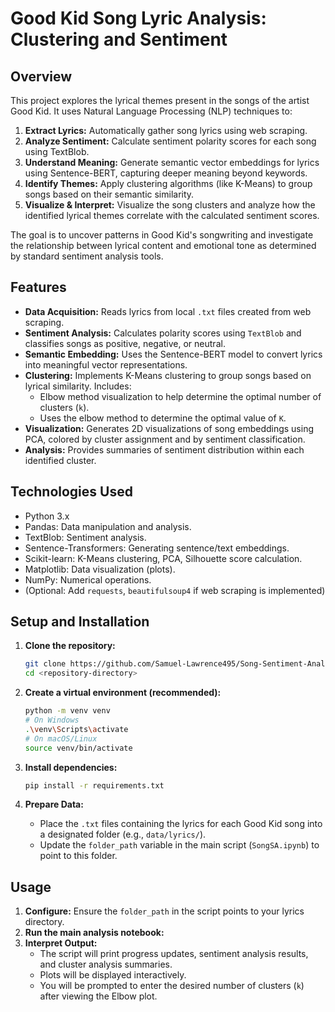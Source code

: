 # Good Kid Song Lyric Analysis: Clustering and Sentiment

## Overview

This project explores the lyrical themes present in the songs of the artist Good Kid. It uses Natural Language Processing (NLP) techniques to:

1.  **Extract Lyrics:** Automatically gather song lyrics using web scraping.
2.  **Analyze Sentiment:** Calculate sentiment polarity scores for each song using TextBlob.
3.  **Understand Meaning:** Generate semantic vector embeddings for lyrics using Sentence-BERT, capturing deeper meaning beyond keywords.
4.  **Identify Themes:** Apply clustering algorithms (like K-Means) to group songs based on their semantic similarity.
5.  **Visualize & Interpret:** Visualize the song clusters and analyze how the identified lyrical themes correlate with the calculated sentiment scores.

The goal is to uncover patterns in Good Kid's songwriting and investigate the relationship between lyrical content and emotional tone as determined by standard sentiment analysis tools.

## Features

*   **Data Acquisition:** Reads lyrics from local `.txt` files created from web scraping.
*   **Sentiment Analysis:** Calculates polarity scores using `TextBlob` and classifies songs as positive, negative, or neutral.
*   **Semantic Embedding:** Uses the Sentence-BERT model to convert lyrics into meaningful vector representations.
*   **Clustering:** Implements K-Means clustering to group songs based on lyrical similarity. Includes:
    *   Elbow method visualization to help determine the optimal number of clusters (`k`).
    *   Uses the elbow method to determine the optimal value of `K`.
*   **Visualization:** Generates 2D visualizations of song embeddings using PCA, colored by cluster assignment and by sentiment classification.
*   **Analysis:** Provides summaries of sentiment distribution within each identified cluster.

## Technologies Used

*   Python 3.x
*   Pandas: Data manipulation and analysis.
*   TextBlob: Sentiment analysis.
*   Sentence-Transformers: Generating sentence/text embeddings.
*   Scikit-learn: K-Means clustering, PCA, Silhouette score calculation.
*   Matplotlib: Data visualization (plots).
*   NumPy: Numerical operations.
*   (Optional: Add `requests`, `beautifulsoup4` if web scraping is implemented)

## Setup and Installation

1.  **Clone the repository:**
    ```bash
    git clone https://github.com/Samuel-Lawrence495/Song-Sentiment-Analysis-.git
    cd <repository-directory>
    ```

2.  **Create a virtual environment (recommended):**
    ```bash
    python -m venv venv
    # On Windows
    .\venv\Scripts\activate
    # On macOS/Linux
    source venv/bin/activate
    ```

3.  **Install dependencies:**
    ```bash
    pip install -r requirements.txt
    ```
    
4.  **Prepare Data:**
    *   Place the `.txt` files containing the lyrics for each Good Kid song into a designated folder (e.g., `data/lyrics/`).
    *   Update the `folder_path` variable in the main script (`SongSA.ipynb`) to point to this folder.

## Usage

1.  **Configure:** Ensure the `folder_path` in the script points to your lyrics directory.
2.  **Run the main analysis notebook:**
3.  **Interpret Output:**
    *   The script will print progress updates, sentiment analysis results, and cluster analysis summaries.
    *   Plots will be displayed interactively.
    *   You will be prompted to enter the desired number of clusters (`k`) after viewing the Elbow plot.
